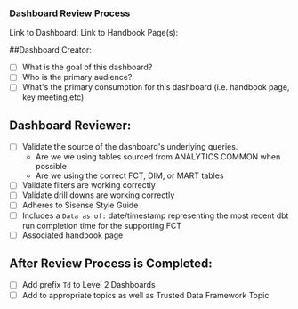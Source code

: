 ### Dashboard Review Process

Link to Dashboard:
Link to Handbook Page(s):

##Dashboard Creator:
- [ ] What is the goal of this dashboard?
- [ ] Who is the primary audience?
- [ ] What's the primary consumption for this dashboard (i.e. handbook page, key meeting,etc)

## Dashboard Reviewer:

- [ ] Validate the source of the dashboard's underlying queries.
    * Are we we using tables sourced from ANALYTICS.COMMON when possible
    * Are we using the correct FCT, DIM, or MART tables
- [ ] Validate filters are working correctly
- [ ] Validate drill downs are working correctly
- [ ] Adheres to Sisense Style Guide
- [ ] Includes a `Data as of:` date/timestamp representing the most recent dbt run completion time for the supporting FCT
- [ ] Associated handbook page

## After Review Process is Completed:
- [ ] Add prefix `Td` to Level 2 Dashboards 
- [ ] Add to appropriate topics as well as Trusted Data Framework Topic
